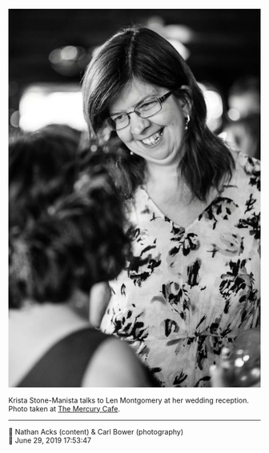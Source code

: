 ![Krista Stone-Manista talks to Ellen Montgomery](assets/8c369fba8537e0740d23225d6270c0ff.webp)

Krista Stone-Manista talks to Len Montgomery at her wedding reception. Photo taken at [The Mercury Cafe](http://mercurycafe.com/).

- - - -

<span aria-hidden="true">👥</span> Nathan Acks (content) & Carl Bower (photography)  
<span aria-hidden="true">📅</span> June 29, 2019 17:53:47
